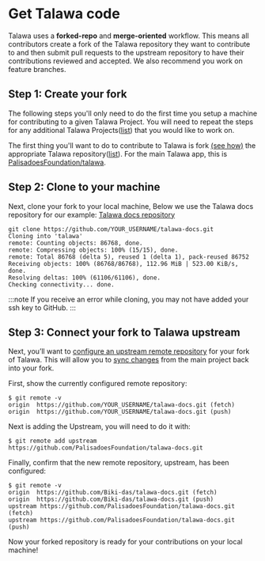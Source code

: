 # Get Talawa code

Talawa uses a **forked-repo** and **merge-oriented** workflow. This means all contributors create a fork of the Talawa repository they want to contribute to and then submit pull requests to the upstream repository to have their contributions reviewed and accepted. We also recommend you work on feature branches.

## Step 1: Create your fork

The following steps you'll only need to do the first time you setup a machine for contributing to a given Talawa Project. You will need to repeat the steps for any additional Talawa Projects([list](https://github.com/PalisadoesFoundation)) that you would like to work on. 

The first thing you'll want to do to contribute to Talawa is fork [(see how)](https://docs.github.com/en/get-started/quickstart/fork-a-repo) the appropriate Talawa repository([list](https://github.com/PalisadoesFoundation)). For the main Talawa app, this is [PalisadoesFoundation/talawa](https://github.com/PalisadoesFoundation/talawa).

## Step 2: Clone to your machine

Next, clone your fork to your local machine, Below we use the Talawa docs repository for our example: [Talawa docs repository](https://github.com/PalisadoesFoundation/talawa-docs)

```
git clone https://github.com/YOUR_USERNAME/talawa-docs.git
Cloning into 'talawa'
remote: Counting objects: 86768, done.
remote: Compressing objects: 100% (15/15), done.
remote: Total 86768 (delta 5), reused 1 (delta 1), pack-reused 86752
Receiving objects: 100% (86768/86768), 112.96 MiB | 523.00 KiB/s, done.
Resolving deltas: 100% (61106/61106), done.
Checking connectivity... done.
```

:::note
 If you receive an error while cloning, you may not have added your ssh key to GitHub.
:::

## Step 3: Connect your fork to Talawa upstream

Next, you’ll want to [configure an upstream remote repository](https://docs.github.com/en/pull-requests/collaborating-with-pull-requests/working-with-forks/configuring-a-remote-repository-for-a-fork) for your fork of Talawa. This will allow you to [sync changes](https://docs.github.com/en/pull-requests/collaborating-with-pull-requests/working-with-forks/syncing-a-fork) from the main project back into your fork.

First, show the currently configured remote repository:

```
$ git remote -v
origin  https://github.com/YOUR_USERNAME/talawa-docs.git (fetch)
origin  https://github.com/YOUR_USERNAME/talawa-docs.git (push)
```

Next is adding the Upstream, you will need to do it with:

```
$ git remote add upstream https://github.com/PalisadoesFoundation/talawa-docs.git
```

Finally, confirm that the new remote repository, upstream, has been configured:

```
$ git remote -v
origin  https://github.com/Biki-das/talawa-docs.git (fetch)
origin  https://github.com/Biki-das/talawa-docs.git (push)
upstream https://github.com/PalisadoesFoundation/talawa-docs.git (fetch)
upstream https://github.com/PalisadoesFoundation/talawa-docs.git (push)
```

Now your forked repository is ready for your contributions on your local machine!